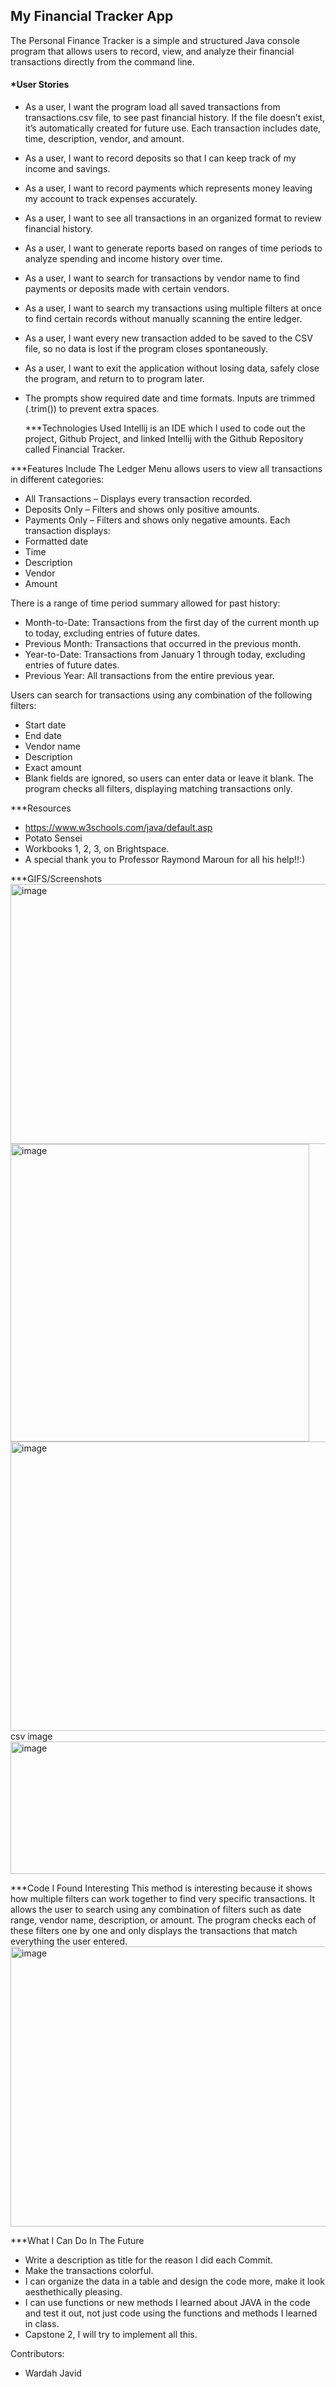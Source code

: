## **My Financial Tracker App**
The Personal Finance Tracker is a simple and structured Java console program that allows users to record, view, and analyze their financial transactions directly from the command line.

#### *User Stories
- As a user, I want the program load all saved transactions from transactions.csv file, to see past financial history. If the file doesn’t exist, it’s automatically created for future use. Each transaction includes date, time, description, vendor, and amount.
- As a user, I want to record deposits so that I can keep track of my income and savings.
- As a user, I want to record payments which represents money leaving my account to track expenses accurately.
- As a user, I want to see all transactions in an organized format to review financial history.
- As a user, I want to generate reports based on ranges of time periods to analyze spending and income history over time.
- As a user, I want to search for transactions by vendor name to find payments or deposits made with certain vendors.
- As a user, I want to search my transactions using multiple filters at once to find certain records without manually scanning the entire ledger.
- As a user, I want every new transaction added to be saved to the CSV file, so no data is lost if the program closes spontaneously.
- As a user, I want to exit the application without losing data, safely close the program, and return to to program later.
- The prompts show required date and time formats. Inputs are trimmed (.trim()) to prevent extra spaces.

  ***Technologies Used
  Intellij is an IDE which I used to code out the project, Github Project, and linked Intellij with the Github Repository called Financial Tracker.

***Features Include
The Ledger Menu allows users to view all transactions in different categories:
- All Transactions – Displays every transaction recorded.
- Deposits Only – Filters and shows only positive amounts.
- Payments Only – Filters and shows only negative amounts.
Each transaction displays:
- Formatted date
- Time
- Description
- Vendor
- Amount

There is a range of time period summary allowed for past history:
- Month-to-Date: Transactions from the first day of the current month up to today, excluding entries of future dates.
- Previous Month: Transactions that occurred in the previous month.
- Year-to-Date: Transactions from January 1 through today, excluding entries of future dates.
- Previous Year: All transactions from the entire previous year.

Users can search for transactions using any combination of the following filters:
- Start date
- End date
- Vendor name
- Description
- Exact amount
- Blank fields are ignored, so users can enter data or leave it blank.
The program checks all filters, displaying matching transactions only.

***Resources
- https://www.w3schools.com/java/default.asp
- Potato Sensei
- Workbooks 1, 2, 3, on Brightspace.
- A special thank you to Professor Raymond Maroun for all his help!!:)

***GIFS/Screenshots
<img width="853" height="416" alt="image" src="https://github.com/user-attachments/assets/fe4be368-6b4c-4a9b-8e0c-cb2506d10a4b" />
<img width="478" height="476" alt="image" src="https://github.com/user-attachments/assets/14f621e3-c4ab-4975-8398-2781cb18deb8" />
<img width="848" height="463" alt="image" src="https://github.com/user-attachments/assets/c15b71cd-6930-430b-8cb3-499beec0610c" />
 csv image
 <img width="635" height="212" alt="image" src="https://github.com/user-attachments/assets/f3ee7414-d0ff-4890-88f3-c40679de9590" />

 ***Code I Found Interesting
This method is interesting because it shows how multiple filters can work together to find very specific transactions. It allows the user to search using any combination of filters such as date range, vendor name, description, or amount. The program checks each of these filters one by one and only displays the transactions that match everything the user entered.
<img width="845" height="448" alt="image" src="https://github.com/user-attachments/assets/c2cc472c-35be-4152-9d53-c14513eab22f" />

***What I Can Do In The Future
- Write a description as title for the reason I did each Commit.
- Make the transactions colorful.
- I can organize the data in a table and design the code more, make it look aesthethically pleasing. 
- I can use functions or new methods I learned about JAVA in the code and test it out, not just code using the functions and methods I learned in class.
- Capstone 2, I will try to implement all this.

Contributors:
- Wardah Javid




 
